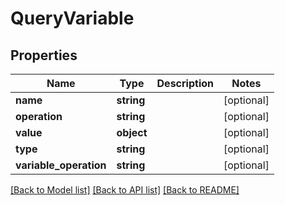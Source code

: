 # QueryVariable

## Properties
Name | Type | Description | Notes
------------ | ------------- | ------------- | -------------
**name** | **string** |  | [optional] 
**operation** | **string** |  | [optional] 
**value** | **object** |  | [optional] 
**type** | **string** |  | [optional] 
**variable_operation** | **string** |  | [optional] 

[[Back to Model list]](../README.md#documentation-for-models) [[Back to API list]](../README.md#documentation-for-api-endpoints) [[Back to README]](../README.md)


